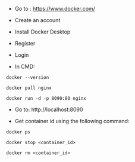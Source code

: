 - Go to : https://www.docker.com/
- Create an account
- Install Docker Desktop
- Register
- Login

- In CMD:

```
docker --version
```
```
docker pull nginx
```
```
docker run -d -p 8090:80 nginx
```

- Go to: http://localhost:8090

- Get container id using the following command:

```
docker ps
```

```
docker stop <container_id>
```

```
docker rm <container_id>
```
